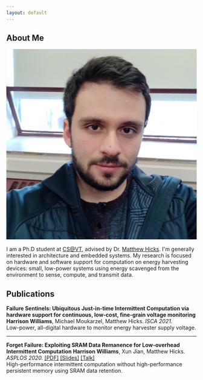 ```yaml
---
layout: default
---
```


## About Me

<img class="profile-picture" src="files/profile.png">

I am a Ph.D student at [CS@VT](https://cs.vt.edu/), advised by Dr. [Matthew Hicks](http://www.impedimenttoprogress.com/). I'm generally interested in architecture and embedded systems. My research is focused on hardware and software support for computation on energy harvesting devices: small, low-power systems using energy scavenged from the environment to sense, compute, and transmit data.

## Publications

<b>Failure Sentinels: Ubiquitous Just-in-time Intermittent Computation via hardware support for continuous, low-cost, fine-grain voltage monitoring</b>
<b>Harrison Williams</b>, Michael Moukarzel, Matthew Hicks. <i>ISCA 2021.</i>
<br>
Low-power, all-digital hardware to monitor energy harvester supply voltage.

---

<b>Forget Failure: Exploiting SRAM Data Remanence for Low-overhead Intermittent Computation</b>
<b>Harrison Williams</b>, Xun Jian, Matthew Hicks. <i>ASPLOS 2020.</i>
[\[PDF\]](https://harriswms.github.io/files/ForgetFailure.pdf)
[\[Slides\]](https://harriswms.github.io/files/ForgetFailureSlides.pdf)
[\[Talk\]](https://www.youtube.com/watch?v=2E-y2FTuliU)
<br>
High-performance intermittent computation without high-performance persistent memory using SRAM data retention.


